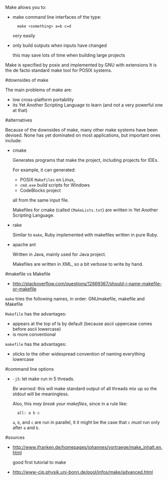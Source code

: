 Make allows you to:

- make command line interfaces of the type:

        make <something> a=b c=d

    *very* easily

- only build outputs when inputs have changed

    this may save lots of time when building large projects

Make is specified by posix and implemented by GNU with extensions
It is the de facto standard make tool for POSIX systems.

#downsides of make

The main problems of make are:

- low cross-platform portability
- its Yet Another Scripting Language to learn (and not a very powerful one at that)

#alternatives

Because of the downsides of make, many other make systems have been devised. None has yet dominated on most applications, but important ones include:

- cmake

    Generates programs that make the project, including projects for IDEs.

    For example, it can generated:

    - POSIX `Makefiles` on Linux,
    - `cmd.exe` build scripts for Windows
    - CodeBlocks project

    all from the same input file.

    Makefiles for cmake (called `CMakeLists.txt`) are written in Yet Another Scripting Language.

- rake

    Similar to `make`, Ruby implemented with makefiles written in pure Ruby.

- apache ant

    Written in Java, mainly used for Java project.

    Makefiles are written in XML, so a bit verbose to write by hand.

#makefile vs Makefile

- <http://stackoverflow.com/questions/12669367/should-i-name-makefile-or-makefile>

`make` tries the following names, in order: GNUmakefile, makefile and Makefile

`Makefile` has the advantages:

- appears at the top of ls by default (because ascii uppercase comes before ascii lowercase)
- is more conventional

`makefile` has the advantages:

- sticks to the other widespread convention of naming everything lowercase

#command line options

- `-j5`: let make run in 5 threads.

    *Be warned*: this will make standard output of all threads mix up so the stdout will be meaningless.

    Also, this *may break your makefiles*, since in a rule like:

        all: a b c

    `a`, `b`, and `c` are run in parallel, it it might be the case that
    `c` *must* run only after `a` and `b`.

#sources

- <http://www.jfranken.de/homepages/johannes/vortraege/make_inhalt.en.html>

    good first tutorial to make

- <http://www-cip.physik.uni-bonn.de/pool/infos/make/advanced.html>
